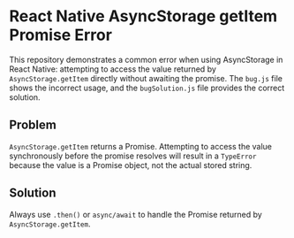 # React Native AsyncStorage getItem Promise Error

This repository demonstrates a common error when using AsyncStorage in React Native: attempting to access the value returned by `AsyncStorage.getItem` directly without awaiting the promise. The `bug.js` file shows the incorrect usage, and the `bugSolution.js` file provides the correct solution.

## Problem

`AsyncStorage.getItem` returns a Promise.  Attempting to access the value synchronously before the promise resolves will result in a `TypeError` because the value is a Promise object, not the actual stored string.

## Solution

Always use `.then()` or `async/await` to handle the Promise returned by `AsyncStorage.getItem`.
